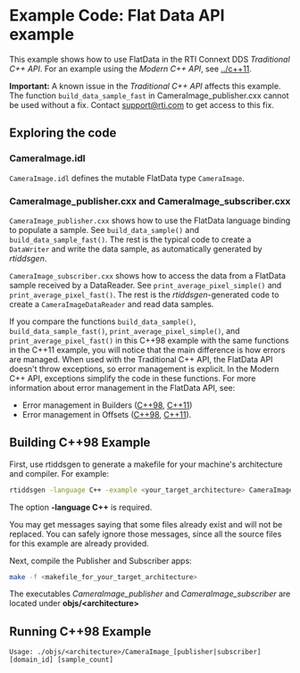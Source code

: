# Example Code: Flat Data API example

This example shows how to use FlatData in the RTI Connext DDS _Traditional C++ API_. 
For an example using the _Modern C++ API_, see [../c++11](../c++11).

**Important:** A known issue in the _Traditional C++ API_ affects this example.
The function `build_data_sample_fast` in CameraImage_publisher.cxx cannot be used
without a fix. Contact support@rti.com to get access to this fix.

## Exploring the code

### CameraImage.idl

`CameraImage.idl` defines the mutable FlatData type `CameraImage`.

### CameraImage_publisher.cxx and CameraImage_subscriber.cxx

`CameraImage_publisher.cxx` shows how to use the FlatData language binding to
populate a sample. See `build_data_sample()` and `build_data_sample_fast()`.
The rest is the typical code to create a `DataWriter` and write the data
sample, as automatically generated by *rtiddsgen*.

`CameraImage_subscriber.cxx` shows how to access the data from a FlatData
sample received by a DataReader. See `print_average_pixel_simple()` and
`print_average_pixel_fast()`. The rest is the *rtiddsgen*-generated code to
create a `CameraImageDataReader` and read data samples.

If you compare the functions `build_data_sample()`,
`build_data_sample_fast()`, `print_average_pixel_simple()`, and
`print_average_pixel_fast()` in this C++98 example with the same functions in
the C++11 example, you will notice that the main difference is how errors are
managed. When used with the Traditional C++ API, the FlatData API doesn't throw
exceptions, so error management is explicit. In the Modern C++ API, exceptions
simplify the code in these functions. For more information about error management
in the FlatData API, see:
* Error management in Builders ([C++98](https://community.rti.com/static/documentation/connext-dds/current/doc/api/connext_dds/api_cpp/group__RTIFlatBuildersModule.html), [C++11](https://community.rti.com/static/documentation/connext-dds/current/doc/api/connext_dds/api_cpp2/group__RTIFlatBuildersModule.html))
* Error management in Offsets ([C++98](https://community.rti.com/static/documentation/connext-dds/current/doc/api/connext_dds/api_cpp/group__RTIFlatOffsetsModule.html), [C++11](https://community.rti.com/static/documentation/connext-dds/6.0.0/doc/api/connext_dds/api_cpp2/group__RTIFlatOffsetsModule.html)).

## Building C++98 Example

First, use rtiddsgen to generate a makefile for your machine's architecture and
compiler. For example:

```bash
rtiddsgen -language C++ -example <your_target_architecture> CameraImage.idl
```

The option **-language C++** is required.

You may get messages saying that some files already exist and will not be
replaced. You can safely ignore those messages, since all the source files
for this example are already provided.

Next, compile the Publisher and Subscriber apps:

```bash
make -f <makefile_for_your_target_architecture>
```

The executables *CameraImage_publisher* and *CameraImage_subscriber* are located
under **objs/\<architecture\>**

## Running C++98 Example

```plain
Usage: ./objs/<architecture>/CameraImage_[publisher|subscriber] [domain_id] [sample_count]
```
